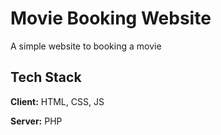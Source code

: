 
# Movie Booking Website

A simple website to booking a movie


## Tech Stack

**Client:** HTML, CSS, JS

**Server:** PHP

